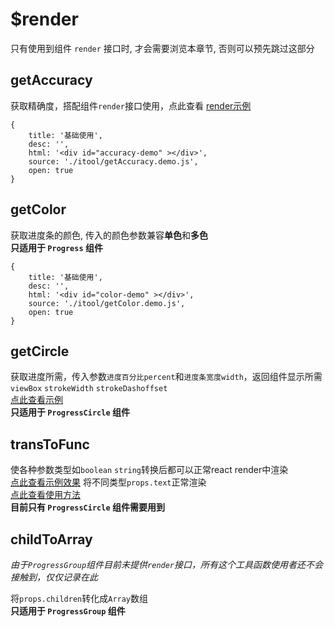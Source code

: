 # $render

只有使用到组件 `render` 接口时, 才会需要浏览本章节, 否则可以预先跳过这部分


## getAccuracy

获取精确度，搭配组件`render`接口使用，点此查看 [render示例](./README.md#render)

````code
{
    title: '基础使用',
    desc: '',
    html: '<div id="accuracy-demo" ></div>',
    source: './itool/getAccuracy.demo.js',
    open: true
}
````

## getColor

获取进度条的颜色, 传入的颜色参数兼容**单色**和**多色**		
**只适用于 `Progress` 组件**

````code
{
    title: '基础使用',
    desc: '',
    html: '<div id="color-demo" ></div>',
    source: './itool/getColor.demo.js',
    open: true
}
````


## getCircle

获取进度所需，传入参数`进度百分比percent`和`进度条宽度width`，返回组件显示所需`viewBox` `strokeWidth` `strokeDashoffset`		
[点此查看示例](/doc/CIRCLE.md#render)			
**只适用于 `ProgressCircle` 组件**


## transToFunc

使各种参数类型如`boolean` `string`转换后都可以正常react render中渲染 		
[点此查看示例效果](/doc/CIRCLE.md#text) 将不同类型`props.text`正常渲染		
[点此查看使用方法](/doc/CIRCLE.md#render)		
**目前只有 `ProgressCircle` 组件需要用到**



## childToArray

*由于`ProgressGroup`组件目前未提供`render`接口，所有这个工具函数使用者还不会接触到，仅仅记录在此*		

将`props.children`转化成`Array`数组		
**只适用于 `ProgressGroup` 组件**



